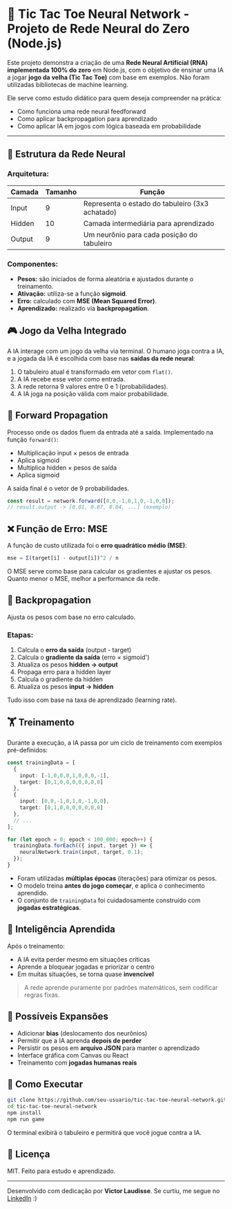 # 🧠 Tic Tac Toe Neural Network - Projeto de Rede Neural do Zero (Node.js)

Este projeto demonstra a criação de uma **Rede Neural Artificial (RNA) implementada 100% do zero** em Node.js, com o objetivo de ensinar uma IA a jogar **jogo da velha (Tic Tac Toe)** com base em exemplos. Não foram utilizadas bibliotecas de machine learning.

Ele serve como estudo didático para quem deseja compreender na prática:
- Como funciona uma rede neural feedforward
- Como aplicar backpropagation para aprendizado
- Como aplicar IA em jogos com lógica baseada em probabilidade

---

## 🧩 Estrutura da Rede Neural

### Arquitetura:

| Camada  | Tamanho | Função                                       |
|---------|---------|-----------------------------------------------|
| Input   | 9       | Representa o estado do tabuleiro (3x3 achatado) |
| Hidden  | 10      | Camada intermediária para aprendizado          |
| Output  | 9       | Um neurônio para cada posição do tabuleiro     |

### Componentes:
- **Pesos:** são iniciados de forma aleatória e ajustados durante o treinamento.
- **Ativação:** utiliza-se a função **sigmoid**.
- **Erro:** calculado com **MSE (Mean Squared Error)**.
- **Aprendizado:** realizado via **backpropagation**.


## 🎮 Jogo da Velha Integrado

A IA interage com um jogo da velha via terminal. O humano joga contra a IA, e a jogada da IA é escolhida com base nas **saídas da rede neural**:

1. O tabuleiro atual é transformado em vetor com `flat()`.
2. A IA recebe esse vetor como entrada.
3. A rede retorna 9 valores entre 0 e 1 (probabilidades).
4. A IA joga na posição válida com maior probabilidade.


## 🚀 Forward Propagation

Processo onde os dados fluem da entrada até a saída. Implementado na função `forward()`:

- Multiplicação input × pesos de entrada
- Aplica sigmoid
- Multiplica hidden × pesos de saída
- Aplica sigmoid

A saída final é o vetor de 9 probabilidades.

```ts
const result = network.forward([0,0,-1,0,1,0,-1,0,0]);
// result.output -> [0.01, 0.87, 0.04, ...] (exemplo)
```


## ❌ Função de Erro: MSE

A função de custo utilizada foi o **erro quadrático médio (MSE)**:

```ts
mse = Σ(target[i] - output[i])^2 / n
```

O MSE serve como base para calcular os gradientes e ajustar os pesos. Quanto menor o MSE, melhor a performance da rede.


## 🔁 Backpropagation

Ajusta os pesos com base no erro calculado.

### Etapas:

1. Calcula o **erro da saída** (output - target)
2. Calcula o **gradiente da saída** (erro × sigmoid')
3. Atualiza os pesos **hidden → output**
4. Propaga erro para a hidden layer
5. Calcula o gradiente da hidden
6. Atualiza os pesos **input → hidden**

Tudo isso com base na taxa de aprendizado (learning rate).


## 🏋️ Treinamento

Durante a execução, a IA passa por um ciclo de treinamento com exemplos pré-definidos:

```ts
const trainingData = [
  {
    input: [-1,0,0,0,1,0,0,0,-1],
    target: [0,1,0,0,0,0,0,0,0]
  },
  {
    input: [0,0,-1,0,1,0,-1,0,0],
    target: [0,1,0,0,0,0,0,0,0]
  },
  // ...
];

for (let epoch = 0; epoch < 100_000; epoch++) {
  trainingData.forEach(({ input, target }) => {
    neuralNetwork.train(input, target, 0.1);
  });
}
```

- Foram utilizadas **múltiplas épocas** (iterações) para otimizar os pesos.
- O modelo treina **antes do jogo começar**, e aplica o conhecimento aprendido.
- O conjunto de `trainingData` foi cuidadosamente construído com **jogadas estratégicas**.


## 🧠 Inteligência Aprendida

Após o treinamento:
- A IA evita perder mesmo em situações críticas
- Aprende a bloquear jogadas e priorizar o centro
- Em muitas situações, se torna quase **invencível**

> A rede aprende puramente por padrões matemáticos, sem codificar regras fixas.


## 📌 Possíveis Expansões

- Adicionar **bias** (deslocamento dos neurônios)
- Permitir que a IA aprenda **depois de perder**
- Persistir os pesos em **arquivo JSON** para manter o aprendizado
- Interface gráfica com Canvas ou React
- Treinamento com **jogadas humanas reais**


## 📄 Como Executar

```bash
git clone https://github.com/seu-usuario/tic-tac-toe-neural-network.git
cd tic-tac-toe-neural-network
npm install
npm run game
```

O terminal exibirá o tabuleiro e permitirá que você jogue contra a IA.


## 📝 Licença

MIT. Feito para estudo e aprendizado.

---

Desenvolvido com dedicação por **Victor Laudisse**.
Se curtiu, me segue no [LinkedIn](https://www.linkedin.com/in/victorlaudisse/) :)

